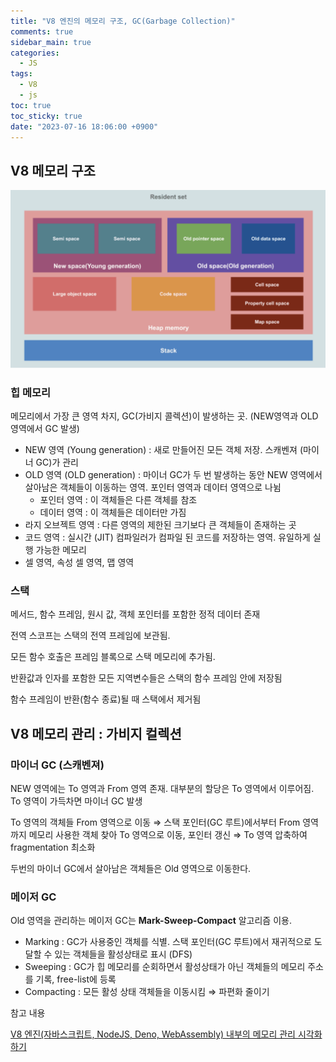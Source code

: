```yaml
---
title: "V8 엔진의 메모리 구조, GC(Garbage Collection)"
comments: true
sidebar_main: true
categories:
  - JS
tags:
  - V8
  - js
toc: true
toc_sticky: true
date: "2023-07-16 18:06:00 +0900"
---
```


## V8 메모리 구조

![1.png](/images/2023-7/JSMemGC/1.png)

### 힙 메모리

메모리에서 가장 큰 영역 차지, GC(가비지 콜렉션)이 발생하는 곳. (NEW영역과 OLD영역에서 GC 발생)

- NEW 영역 (Young generation) : 새로 만들어진 모든 객체 저장. 스캐벤져 (마이너 GC)가 관리
- OLD 영역 (OLD generation) : 마이너 GC가 두 번 발생하는 동안 NEW 영역에서 살아남은 객체들이 이동하는 영역. 포인터 영역과 데이터 영역으로 나뉨
  - 포인터 영역 : 이 객체들은 다른 객체를 참조
  - 데이터 영역 : 이 객체들은 데이터만 가짐
- 라지 오브젝트 영역 : 다른 영역의 제한된 크기보다 큰 객체들이 존재하는 곳
- 코드 영역 : 실시간 (JIT) 컴파일러가 컴파일 된 코드를 저장하는 영역. 유일하게 실행 가능한 메모리
- 셀 영역, 속성 셀 영역, 맵 영역

### 스택

메서드, 함수 프레임, 원시 값, 객체 포인터를 포함한 정적 데이터 존재

전역 스코프는 스택의 전역 프레임에 보관됨.

모든 함수 호출은 프레임 블록으로 스택 메모리에 추가됨.

반환값과 인자를 포함한 모든 지역변수들은 스택의 함수 프레임 안에 저장됨

함수 프레임이 반환(함수 종료)될 때 스택에서 제거됨

## V8 메모리 관리 : 가비지 컬렉션

### 마이너 GC (스캐벤져)

NEW 영역에는 To 영역과 From 영역 존재. 대부분의 할당은 To 영역에서 이루어짐. To 영역이 가득차면 마이너 GC 발생

To 영역의 객체들 From 영역으로 이동 ⇒ 스택 포인터(GC 루트)에서부터 From 영역까지 메모리 사용한 객체 찾아 To 영역으로 이동, 포인터 갱신 ⇒ To 영역 압축하여 fragmentation 최소화

두번의 마이너 GC에서 살아남은 객체들은 Old 영역으로 이동한다.

### 메이저 GC

Old 영역을 관리하는 메이저 GC는 **Mark-Sweep-Compact** 알고리즘 이용.

- Marking : GC가 사용중인 객체를 식별. 스택 포인터(GC 루트)에서 재귀적으로 도달할 수 있는 객체들을 활성상태로 표시 (DFS)
- Sweeping : GC가 힙 메모리를 순회하면서 활성상태가 아닌 객체들의 메모리 주소를 기록, free-list에 등록
- Compacting : 모든 활성 상태 객체들을 이동시킴 ⇒ 파편화 줄이기

참고 내용

[V8 엔진(자바스크립트, NodeJS, Deno, WebAssembly) 내부의 메모리 관리 시각화하기](https://ui.toast.com/weekly-pick/ko_20200228)
